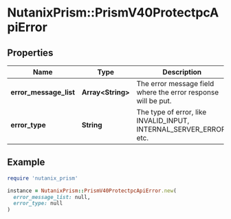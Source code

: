 # NutanixPrism::PrismV40ProtectpcApiError

## Properties

| Name | Type | Description | Notes |
| ---- | ---- | ----------- | ----- |
| **error_message_list** | **Array&lt;String&gt;** | The error message field where the error response will be put. | [optional] |
| **error_type** | **String** | The type of error, like INVALID_INPUT, INTERNAL_SERVER_ERROR, etc. | [optional] |

## Example

```ruby
require 'nutanix_prism'

instance = NutanixPrism::PrismV40ProtectpcApiError.new(
  error_message_list: null,
  error_type: null
)
```

